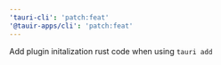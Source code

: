 ```yaml
---
'tauri-cli': 'patch:feat'
'@tauir-apps/cli': 'patch:feat'
---
```


Add plugin initalization rust code when using `tauri add`
